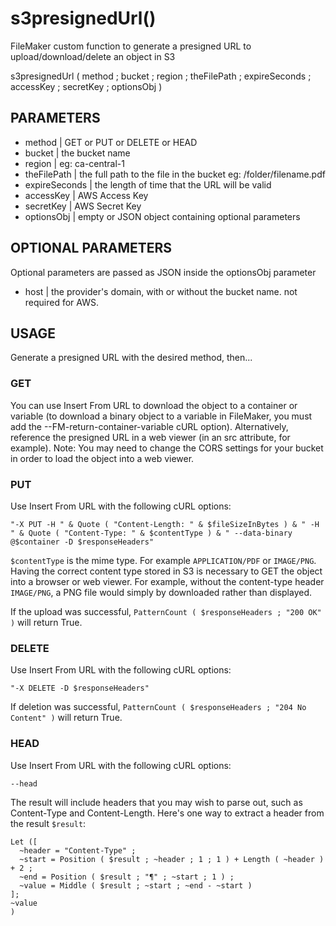 # s3presignedUrl()
FileMaker custom function to generate a presigned URL to upload/download/delete an object in S3

s3presignedUrl ( method ; bucket ; region ; theFilePath ; expireSeconds ; accessKey ; secretKey ; optionsObj )

## PARAMETERS
* method | GET or PUT or DELETE or HEAD
* bucket | the bucket name
* region | eg: ca-central-1
* theFilePath | the full path to the file in the bucket eg: /folder/filename.pdf
* expireSeconds | the length of time that the URL will be valid
* accessKey | AWS Access Key
* secretKey | AWS Secret Key
* optionsObj | empty or JSON object containing optional parameters

## OPTIONAL PARAMETERS
Optional parameters are passed as JSON inside the optionsObj parameter
* host | the provider's domain, with or without the bucket name. not required for AWS.

## USAGE

Generate a presigned URL with the desired method, then...

### GET

You can use Insert From URL to download the object to a container or variable (to download a binary object to a variable in FileMaker, you must add the --FM-return-container-variable cURL option). Alternatively, reference the presigned URL in a web viewer (in an src attribute, for example). Note: You may need to change the CORS settings for your bucket in order to load the object into a web viewer.

### PUT

Use Insert From URL with the following cURL options:
 
`"-X PUT -H " & Quote ( "Content-Length: " & $fileSizeInBytes ) & " -H " & Quote ( "Content-Type: " & $contentType ) & " --data-binary @$container -D $responseHeaders"`
 
`$contentType` is the mime type. For example `APPLICATION/PDF` or `IMAGE/PNG`. Having the correct content type stored in S3 is necessary to GET the object into a browser or web viewer. For example, without the content-type header `IMAGE/PNG`, a PNG file would simply by downloaded rather than displayed.
 
If the upload was successful, `PatternCount ( $responseHeaders ; "200 OK" )` will return True.

### DELETE

Use Insert From URL with the following cURL options:
 
`"-X DELETE -D $responseHeaders"`
 
If deletion was successful, `PatternCount ( $responseHeaders ; "204 No Content" )` will return True.

### HEAD

Use Insert From URL with the following cURL options:

`--head`

The result will include headers that you may wish to parse out, such as Content-Type and Content-Length. Here's one way to extract a header from the result `$result`:

```
Let ([
  ~header = "Content-Type" ;
  ~start = Position ( $result ; ~header ; 1 ; 1 ) + Length ( ~header ) + 2 ;
  ~end = Position ( $result ; "¶" ; ~start ; 1 ) ;
  ~value = Middle ( $result ; ~start ; ~end - ~start )
];
~value
)
```
